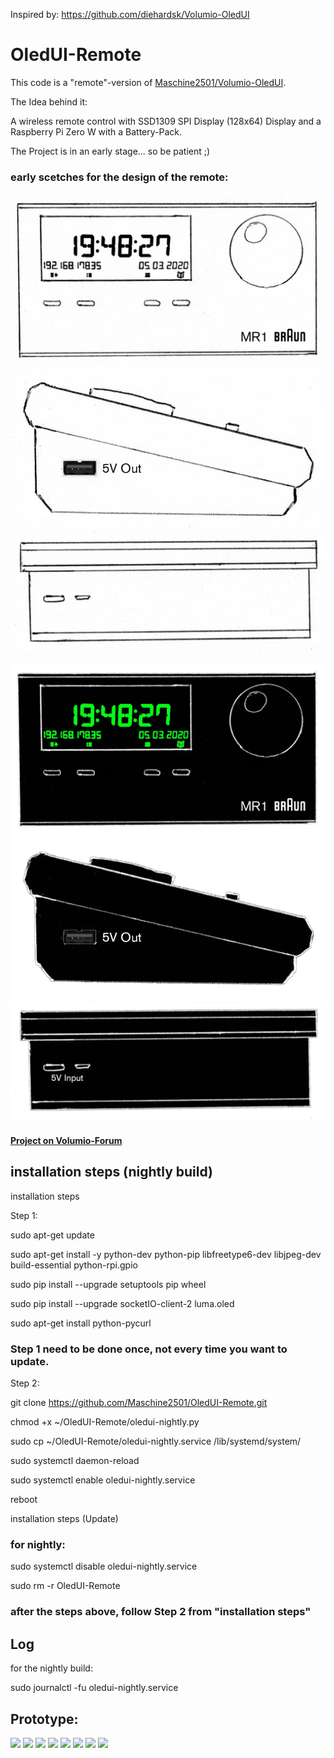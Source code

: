 Inspired by: https://github.com/diehardsk/Volumio-OledUI

# OledUI-Remote

This code is a "remote"-version of [Maschine2501/Volumio-OledUI](https://github.com/Maschine2501/Volumio-OledUI).

The Idea behind it:

A wireless remote control with SSD1309 SPI Display (128x64) Display and a Raspberry Pi Zero W with a Battery-Pack.

The Project is in an early stage... so be patient ;)

### early scetches for the design of the remote:

![](https://github.com/Maschine2501/OledUI-Remote/blob/master/wiki/MR1%20Top.jpg)
![](https://github.com/Maschine2501/OledUI-Remote/blob/master/wiki/MR1%20Side.jpg)
![](https://github.com/Maschine2501/OledUI-Remote/blob/master/wiki/MR1%20Front.jpg)

![](https://github.com/Maschine2501/OledUI-Remote/blob/master/wiki/MR1%20Top%20C.jpg)
![](https://github.com/Maschine2501/OledUI-Remote/blob/master/wiki/MR1%20Side%20c.jpg)
![](https://github.com/Maschine2501/OledUI-Remote/blob/master/wiki/MR1%20Front%20c.jpg)

#### [Project on Volumio-Forum](https://forum.volumio.org/256x64-oled-ssd1322-spi-buttons-rotary-interface-t14098.html#p72945)



## installation steps (nightly build)


installation steps

Step 1:

sudo apt-get update
 
sudo apt-get install -y python-dev python-pip libfreetype6-dev libjpeg-dev build-essential python-rpi.gpio
 
sudo pip install --upgrade setuptools pip wheel
 
sudo pip install --upgrade socketIO-client-2 luma.oled

sudo apt-get install python-pycurl
 
### Step 1 need to be done once, not every time you want to update.

Step 2:

git clone https://github.com/Maschine2501/OledUI-Remote.git
 
chmod +x ~/OledUI-Remote/oledui-nightly.py
 
sudo cp ~/OledUI-Remote/oledui-nightly.service /lib/systemd/system/
 
sudo systemctl daemon-reload
 
sudo systemctl enable oledui-nightly.service

reboot

installation steps (Update)

### for nightly:

sudo systemctl disable oledui-nightly.service

sudo rm -r OledUI-Remote

### after the steps above, follow Step 2 from "installation steps"

## Log

for the nightly build:

sudo journalctl -fu oledui-nightly.service

## Prototype:

![](https://i.ibb.co/C053NSG/20200405-124556.jpg)
![](https://i.ibb.co/qWpqB0M/20200405-124431.jpg)
![](https://i.ibb.co/6JZHbvZ/20200405-124443.jpg)
![](https://i.ibb.co/LNbkMD7/20200405-124453.jpg)
![](https://i.ibb.co/qC3RsWC/20200405-124459.jpg)
![](https://i.ibb.co/Tgk9jLx/20200405-124516.jpg)
![](https://i.ibb.co/3pCNf5G/20200405-124525.jpg)
![](https://i.ibb.co/sFCwjWP/20200405-124529.jpg)
